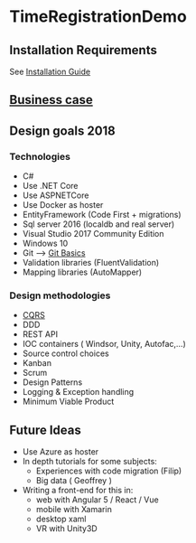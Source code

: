 
# TimeRegistrationDemo

## Installation Requirements

See [Installation Guide](Installation%20Guide.md)

## [Business case](BussinessCase.md)

## Design goals 2018

### Technologies
 - C#
 - Use .NET Core
 - Use ASPNETCore
 - Use Docker as hoster
 - EntityFramework (Code First + migrations)
 - Sql server 2016 (localdb and real server)
 - Visual Studio 2017 Community Edition
 - Windows 10
 - Git --> [Git Basics](GitBasics.md)
 - Validation libraries (FluentValidation)
 - Mapping libraries (AutoMapper)

### Design methodologies
 - [CQRS](CQRS%20Basics.md)
 - DDD
 - REST API
 - IOC containers ( Windsor, Unity, Autofac,...)
 - Source control choices
 - Kanban
 - Scrum
 - Design Patterns
 - Logging & Exception handling
 - Minimum Viable Product

## Future Ideas
 - Use Azure as hoster
 - In depth tutorials for some subjects:
	 - Experiences with code migration (Filip)
	 - Big data ( Geoffrey )
 - Writing a front-end for this in:
	 - web with Angular 5 / React / Vue 
	 - mobile with Xamarin
	 - desktop xaml
	 - VR with Unity3D